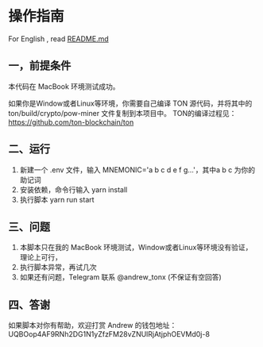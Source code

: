 # 操作指南

For English , read [README.md](README.md)


## 一，前提条件

本代码在 MacBook 环境测试成功。

如果你是Window或者Linux等环境，你需要自己编译 TON 源代码，并将其中的 ton/build/crypto/pow-miner 文件复制到本项目中。
TON的编译过程见：https://github.com/ton-blockchain/ton



## 二、运行

1. 新建一个 .env 文件，输入 MNEMONIC='a b c d e f g...'，其中a b c 为你的助记词
2. 安装依赖，命令行输入  yarn install
3. 执行脚本  yarn run start


## 三、问题

1. 本脚本只在我的 MacBook 环境测试，Window或者Linux等环境没有验证，理论上可行，
2. 执行脚本异常，再试几次
3. 如果还有问题，Telegram 联系 @andrew_tonx (不保证有空回答)


## 四、答谢

如果脚本对你有帮助，欢迎打赏 Andrew 的钱包地址：
UQBOop4AF9RNh2DG1N1yZfzFM28vZNUlRjAtjphOEVMd0j-8

